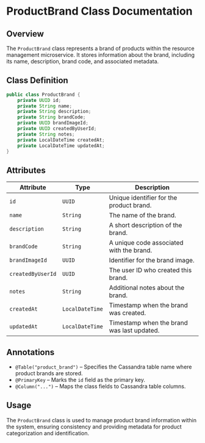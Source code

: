 # ProductBrand Class Documentation

## Overview
The `ProductBrand` class represents a brand of products within the resource management microservice. It stores information about the brand, including its name, description, brand code, and associated metadata.

## Class Definition
```java
public class ProductBrand {
    private UUID id;
    private String name;
    private String description;
    private String brandCode;
    private UUID brandImageId;
    private UUID createdByUserId;
    private String notes;
    private LocalDateTime createdAt;
    private LocalDateTime updatedAt;
}
```

## Attributes

| Attribute            | Type            | Description |
|----------------------|----------------|-------------|
| `id`                | `UUID`          | Unique identifier for the product brand. |
| `name`              | `String`        | The name of the brand. |
| `description`       | `String`        | A short description of the brand. |
| `brandCode`         | `String`        | A unique code associated with the brand. |
| `brandImageId`      | `UUID`          | Identifier for the brand image. |
| `createdByUserId`   | `UUID`          | The user ID who created this brand. |
| `notes`             | `String`        | Additional notes about the brand. |
| `createdAt`         | `LocalDateTime` | Timestamp when the brand was created. |
| `updatedAt`         | `LocalDateTime` | Timestamp when the brand was last updated. |

## Annotations
- `@Table("product_brand")` – Specifies the Cassandra table name where product brands are stored.
- `@PrimaryKey` – Marks the `id` field as the primary key.
- `@Column("...")` – Maps the class fields to Cassandra table columns.

## Usage
The `ProductBrand` class is used to manage product brand information within the system, ensuring consistency and providing metadata for product categorization and identification.

